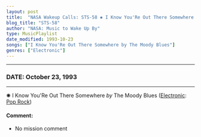 ```yaml
---
layout: post
title:  "NASA Wakeup Calls: STS-58 ✺ I Know You'Re Out There Somewhere by The Moody Blues ⊹ October 23, 1993"
blog_title: "STS-58"
author: "NASA: Music to Wake Up By"
type: MusicPlaylist
date_modified: 1993-10-23
songs: ["I Know You'Re Out There Somewhere by The Moody Blues"]
genres: ["Electronic"]
---
```


----
### DATE: October 23, 1993
----
✺ I Know You'Re Out There Somewhere *by* The Moody Blues ([Electronic](https://www.discogs.com/genre/Electronic): [Pop Rock](https://www.discogs.com/style/Pop%20Rock)) <a target="blank_" href="https://www.discogs.com/The-Moody-Blues-I-Know-Youre-Out-There-Somewhere/master/625696">
    <i class="fas fa-compact-disc"
       title="Discogs entry for this song"
       alt="Discogs entry for this song"
       style="font-size: 1.1em;"></i></a>
    

#### Comment:
* No mission comment



<br/>
<center>
	<a target="_blank"
	   href="https://twitter.com/intent/tweet?hashtags=Space,NASA,Playlist,NASAWakeupCalls,SpaceProgram&text=🚀 {{ page.author}}, '{{ page.songs.first }}' {{ page.title }}, {{ page.date | date: '%B %d, %Y' }}, {{ site.url }}{{ page.url }}&via=nasawakeupcalls"><i class="fab fa-twitter" title="Tweet this page" alt="Tweet this page" style="font-size: 1.3em;"></i></a>
	&nbsp; 	<i class="fas fa-user-astronaut" style="font-size: 1.5em;"></i> &nbsp;
    <a id="custom_amazon_link"
       type="amzn" search="#"
       category="popular music">
    <i class="fab fa-amazon" style="font-size: 1.3em;"></i></a>
</center>

<!-- Randomly resolve an individual entry from a song array -->
<script src="/assets/javascript/seedrandom.min.js"></script>
<script>
  var wake_me_up = ["I Know You'Re Out There Somewhere by The Moody Blues"];
  var prng = new Math.seedrandom();
  function randomSong() {
    song = wake_me_up[Math.floor(Math.random() * wake_me_up.length)];
    var amazon_link = document.getElementById("custom_amazon_link");
    amazon_link.setAttribute("search", song);
  }
  window.onload = randomSong();
</script>

